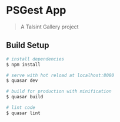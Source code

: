# PSGest App

> A Talsint Gallery project

## Build Setup

``` bash
# install dependencies
$ npm install

# serve with hot reload at localhost:8080
$ quasar dev

# build for production with minification
$ quasar build

# lint code
$ quasar lint
```
